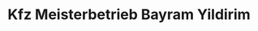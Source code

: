 ---
title: "Kfz Meisterbetrieb Bayram Yildirim"
url: /woerth-am-main/kfz-meisterbetrieb-bayram-yildirim/
shop: Autowerkstatt
---